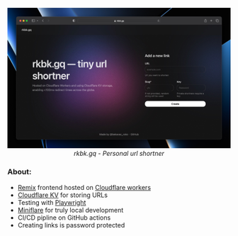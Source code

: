 <p align="center">
<img src=".github/sc.jpg">
<br>
<i>rkbk.gq - Personal url shortner</i>
</p>

### About:

- [Remix](https://remix.run/) frontend hosted on [Cloudflare workers](https://workers.cloudflare.com/)
- [Cloudflare KV](https://developers.cloudflare.com/workers/runtime-apis/kv/) for storing URLs
- Testing with [Playwright](https://playwright.dev/)
- [Miniflare](https://miniflare.dev/) for truly local development
- CI/CD pipline on GitHub actions
- Creating links is password protected
